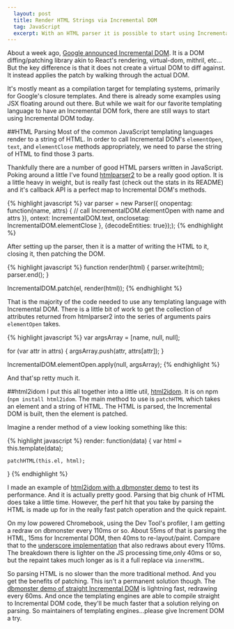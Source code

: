 ```yaml
---
  layout: post
  title: Render HTML Strings via Incremental DOM
  tag: JavaScript
  excerpt: With an HTML parser it is possible to start using Incremental DOM today with your templating engine of choice.
---
```


About a week ago, [Google announced Incremental DOM](https://medium.com/google-developers/introducing-incremental-dom-e98f79ce2c5f). It is a DOM diffing/patching library akin to React's rendering, virtual-dom, mithril, etc... But the key difference is that it does not create a virtual DOM to diff against. It instead applies the patch by walking through the actual DOM.

It's mostly meant as a compilation target for templating systems, primarily for Google's closure templates. And there is already some examples using JSX floating around out there. But while we wait for our favorite templating language to have an Incremental DOM fork, there are still ways to start using Incremental DOM today.

##HTML Parsing
Most of the common JavaScript templating languages render to a string of HTML. In order to call Incremental DOM's `elementOpen`, `text`, and `elementClose` methods appropriately, we need to parse the string of HTML to find those 3 parts. 

Thankfully there are a number of good HTML parsers written in JavaScript. Poking around a little I've found [htmlparser2](https://github.com/fb55/htmlparser2) to be a really good option. It is a little heavy in weight, but is really fast (check out the stats in its README) and it's callback API is a perfect map to Incremental DOM's methods.

{% highlight javascript %}
var parser = new Parser({
  onopentag: function(name, attrs) {
    // call IncrementalDOM.elementOpen with name and attrs
  }),
  ontext: IncrementalDOM.text,
  onclosetag: IncrementalDOM.elementClose
}, {decodeEntities: true}););
{% endhighlight %}

After setting up the parser, then it is a matter of writing the HTML to it, closing it, then patching the DOM.

{% highlight javascript %}
function render(html) {
  parser.write(html);
  parser.end();
}

IncrementalDOM.patch(el, render(html));
{% endhighlight %}

That is the majority of the code needed to use any templating language with Incremental DOM. There is a little bit of work to get the collection of attributes returned from htmlparser2 into the series of arguments pairs `elementOpen` takes.

{% highlight javascript %}
var argsArray = [name, null, null];

for (var attr in attrs) {
  argsArray.push(attr, attrs[attr]);
}		

IncrementalDOM.elementOpen.apply(null, argsArray);
{% endhighlight %}

And that'sp retty much it.

##html2idom
I put this all together into a little util, [html2idom](https://github.com/ericponto/html2IDOM). It is on npm (`npm install html2idom`. The main method to use is `patchHTML` which takes an element and a string of HTML. The HTML is parsed, the Incremental DOM is built, then the element is patched.

Imagine a render method of a view looking something like this:

{% highlight javascript %}
render: function(data) {
	var html = this.template(data);
	
	patchHTML(this.el, html);
}
{% endhighlight %}

I made an example of [html2idom with a dbmonster demo](https://www.ericponto.com/html2idom-dbmonster/) to test its performance. And it is actually pretty good. Parsing that big chunk of HTML does take a little time. However, the perf hit that you take by parsing the HTML is made up for in the really fast patch operation and the quick repaint.

On my low powered Chromebook, using the Dev Tool's profiler, I am getting a redraw on dbmonster every 110ms or so. About 55ms of that is parsing the HTML, 15ms for Incremental DOM, then 40ms to re-layout/paint. Compare that to the [underscore implementation](http://jashkenas.github.io/dbmonster/) that also redraws about every 110ms. The breakdown there is lighter on the JS processing time,only 40ms or so, but the repaint takes much longer as is it a full replace via `innerHTML`. 

So parsing HTML is no slower than the more traditional method. And you get the benefits of patching. This isn't a permanent solution though. The [dbmonster demo of straight Incremental DOM](http://localvoid.github.io/idom-dbmonster/) is lightning fast, redrawing every 60ms.  And once the templating engines are able to compile straight to Incremental DOM code, they'll be much faster that a solution relying on parsing. So maintainers of templating engines...please give Increment DOM a try.